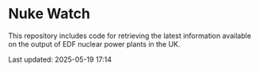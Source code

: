 # Nuke Watch

This repository includes code for retrieving the latest information available on the output of EDF nuclear power plants in the UK.

Last updated: 2025-05-19 17:14